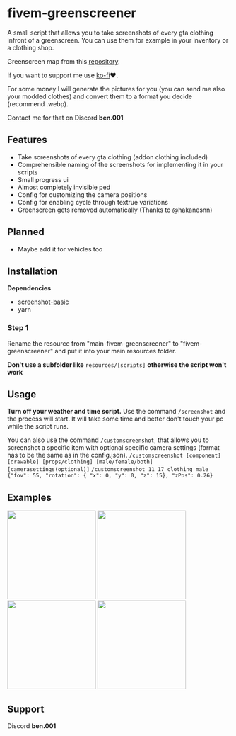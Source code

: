 # fivem-greenscreener
A small script that allows you to take screenshots of every gta clothing infront of a greenscreen.
You can use them for example in your inventory or a clothing shop.

Greenscreen map from this [repository](https://github.com/Stuyk/altv-greenscreener).

If you want to support me use [ko-fi](https://ko-fi.com/bentix)❤️​.

For some money I will generate the pictures for you (you can send me also your modded clothes) and convert them to a format you decide (recommend .webp).

Contact me for that on Discord **ben.001**

## Features
- Take screenshots of every gta clothing (addon clothing included)
- Comprehensible naming of the screenshots for implementing it in your scripts
- Small progress ui
- Almost completely invisible ped
- Config for customizing the camera positions
- Config for enabling cycle through textrue variations
- Greenscreen gets removed automatically (Thanks to @hakanesnn)

## Planned
- Maybe add it for vehicles too

## Installation
**Dependencies**
- [screenshot-basic](https://github.com/citizenfx/screenshot-basic)
- yarn

### Step 1
Rename the resource from "main-fivem-greenscreener" to "fivem-greenscreener" and put it into your main resources folder.

**Don't use a subfolder like** `resources/[scripts]` **otherwise the script won't work**

## Usage
**Turn off your weather and time script.**
Use the command `/screenshot` and the process will start.
It will take some time and better don't touch your pc while the script runs.

You can also use the command `/customscreenshot`, that allows you to screenshot a specific item with optional specific camera settings (format has to be the same as in the config.json).
`/customscreenshot [component] [drawable] [props/clothing] [male/female/both] [camerasettings(optional)]`
`/customscreenshot 11 17 clothing male {"fov": 55, "rotation": { "x": 0, "y": 0, "z": 15}, "zPos": 0.26}`

## Examples
<img src="https://i.imgur.com/2WJyGgy.png" width="200"> <img src="https://i.imgur.com/aAQwU4d.png" width="200">
<img src="https://i.imgur.com/EqY5Inu.png" width="200"> <img src="https://i.imgur.com/ctTF9M9.png" width="200">

## Support
Discord **ben.001**
